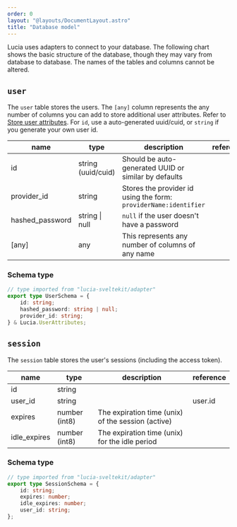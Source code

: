 ```yaml
---
order: 0
layout: "@layouts/DocumentLayout.astro"
title: "Database model"
---
```


Lucia uses adapters to connect to your database. The following chart shows the basic structure of the database, though they may vary from database to database. The names of the tables and columns cannot be altered.

## `user`

The `user` table stores the users. The `[any]` column represents the any number of columns you can add to store additional user attributes. Refer to [Store user attributes](/learn/basics/store-user-attributes). For `id`, use a auto-generated uuid/cuid, or `string` if you generate your own user id.

| name            | type               | description                                                      | reference |
| --------------- | ------------------ | ---------------------------------------------------------------- | --------- |
| id              | string (uuid/cuid) | Should be auto-generated UUID or similar by defaults             |           |
| provider_id     | string             | Stores the provider id using the form: `providerName:identifier` |           |
| hashed_password | string \| null     | `null` if the user doesn't have a password                       |           |
| [any]           | any                | This represents any number of columns of any name                |           |

### Schema type

```ts
// type imported from "lucia-sveltekit/adapter"
export type UserSchema = {
    id: string;
    hashed_password: string | null;
    provider_id: string;
} & Lucia.UserAttributes;
```

## `session`

The `session` table stores the user's sessions (including the access token).

| name         | type          | description                                        | reference |
| ------------ | ------------- | -------------------------------------------------- | --------- |
| id           | string        |                                                    |           |
| user_id      | string        |                                                    | user.id   |
| expires      | number (int8) | The expiration time (unix) of the session (active) |           |
| idle_expires | number (int8) | The expiration time (unix) for the idle period     |           |

### Schema type

```ts
// type imported from "lucia-sveltekit/adapter"
export type SessionSchema = {
    id: string;
    expires: number;
    idle_expires: number;
    user_id: string;
};
```
